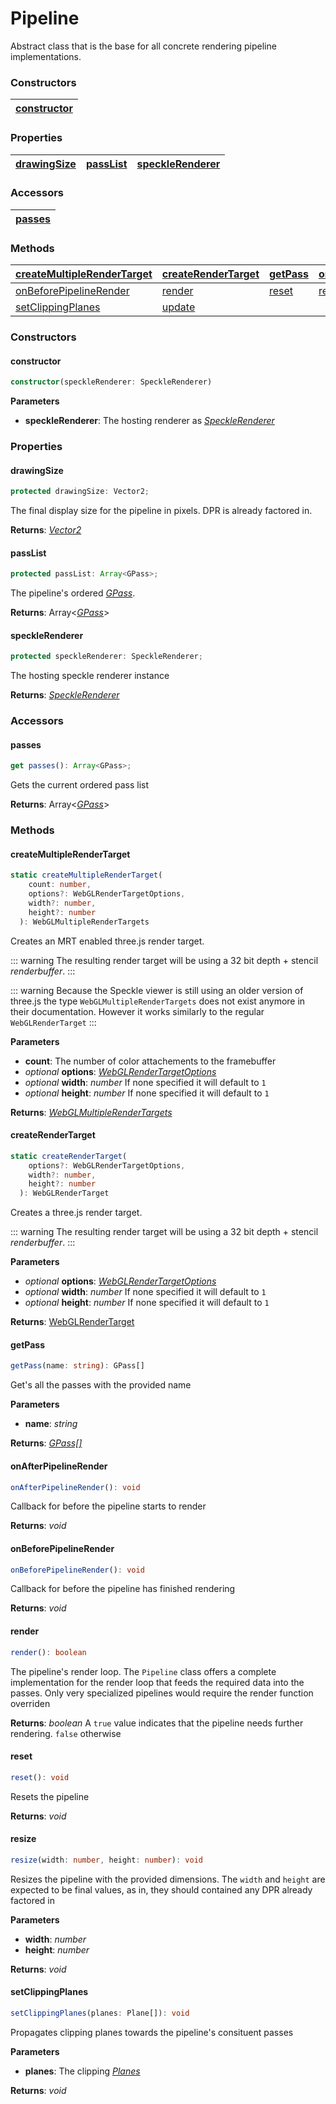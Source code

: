 # Pipeline

Abstract class that is the base for all concrete rendering pipeline implementations.

### <h3>Constructors</h3>
 [constructor](/viewer/rendering-pipeline-api/pipeline-api.md#constructor) |
| :-------------------------------------------------- | 

### <h3>Properties</h3>

| [drawingSize](/viewer/rendering-pipeline-api/pipeline-api.md#drawingsize) | [passList](/viewer/rendering-pipeline-api/pipeline-api.md#passlist) | [speckleRenderer](/viewer/rendering-pipeline-api/pipeline-api.md#specklerenderer) 
| :-------------------------------------------------- | :------------------------------------------------ | :---------------------------- | 


### <h3>Accessors</h3>

| [passes](/viewer/rendering-pipeline-api/pipeline-api.md#passes)
| :------------------------------------------------ | 

### <h3>Methods</h3>

| [createMultipleRenderTarget](/viewer/rendering-pipeline-api/pipeline-api.md#createmultiplerendertarget)                 | [createRenderTarget](/viewer/rendering-pipeline-api/pipeline-api.md#createrendertarget)               | [getPass](/viewer/rendering-pipeline-api/pipeline-api.md#getpass)               | [onAfterPipelineRender](/viewer/rendering-pipeline-api/pipeline-api.md#onafterpipelinerender)           |
| :------------------------------------------------------------ | :------------------------------------------------------ | :------------------------------------------------------ | :-------------------------------------------------------- |
| [onBeforePipelineRender](/viewer/rendering-pipeline-api/pipeline-api.md#onbeforepipelinerender) | [render](/viewer/rendering-pipeline-api/pipeline-api.md#render)             | [reset](/viewer/rendering-pipeline-api/pipeline-api.md#reset)     | [resize](/viewer/rendering-pipeline-api/pipeline-api.md#resize)             |
| [setClippingPlanes](/viewer/rendering-pipeline-api/pipeline-api.md#setclippingplanes)         | [update](/viewer/rendering-pipeline-api/pipeline-api.md#update) 


### <h3>Constructors</h3>

#### <h4>constructor</h4>

```ts
constructor(speckleRenderer: SpeckleRenderer)
```
**Parameters**

- **speckleRenderer**: The hosting renderer as [_SpeckleRenderer_](/viewer/speckle-renderer-api.md)


### <h3>Properties</h3>


#### <b>drawingSize</b>

```ts
protected drawingSize: Vector2;
```

The final display size for the pipeline in pixels. DPR is already factored in.

**Returns**: [_Vector2_](https://threejs.org/docs/index.html?q=vect#api/en/math/Vector2)

#### <b>passList</b>

```ts
protected passList: Array<GPass>;
```

The pipeline's ordered [_GPass_](/viewer/pipeline-api/gpass-api.md).

**Returns**: Array<[_GPass_](/viewer/pipeline-api/gpass-api.md)>

#### <b>speckleRenderer</b>

```ts
protected speckleRenderer: SpeckleRenderer;
```

The hosting speckle renderer instance 

**Returns**: [_SpeckleRenderer_](/viewer/speckle-renderer-api.md)


### <h3>Accessors</h3>

#### <b>passes</b>

```ts
get passes(): Array<GPass>;
```

Gets the current ordered pass list

**Returns**: Array<[_GPass_](/viewer/pipeline-api/gpass-api.md)>



### <h3>Methods</h3>

#### <b>createMultipleRenderTarget</b>

```ts
static createMultipleRenderTarget(
    count: number,
    options?: WebGLRenderTargetOptions,
    width?: number,
    height?: number
  ): WebGLMultipleRenderTargets
```
Creates an MRT enabled three.js render target.

::: warning
The resulting render target will be using a 32 bit depth + stencil _renderbuffer_.
:::

::: warning
Because the Speckle viewer is still using an older version of three.js the type `WebGLMultipleRenderTargets` does not exist anymore in their documentation. However it works similarly to the regular `WebGLRenderTarget`
:::

**Parameters**

- **count**: The number of color attachements to the framebuffer
- _optional_ **options**: [_WebGLRenderTargetOptions_](https://threejs.org/docs/index.html?q=webgl#api/en/renderers/WebGLRenderTarget)
- _optional_ **width**: _number_ If none specified it will default to `1`
- _optional_ **height**: _number_ If none specified it will default to `1`


**Returns**: [_WebGLMultipleRenderTargets_](https://threejs.org/docs/index.html?q=webgl#api/en/renderers/WebGLRenderTarget)

#### <b>createRenderTarget</b>

```ts
static createRenderTarget(
    options?: WebGLRenderTargetOptions,
    width?: number,
    height?: number
  ): WebGLRenderTarget
```
Creates a three.js render target.

::: warning
The resulting render target will be using a 32 bit depth + stencil _renderbuffer_.
:::

**Parameters**

- _optional_ **options**: [_WebGLRenderTargetOptions_](https://threejs.org/docs/index.html?q=webgl#api/en/renderers/WebGLRenderTarget)
- _optional_ **width**: _number_ If none specified it will default to `1`
- _optional_ **height**: _number_ If none specified it will default to `1`


**Returns**: [WebGLRenderTarget](https://threejs.org/docs/index.html?q=webgl#api/en/renderers/WebGLRenderTarget)

#### <b>getPass</b>

```ts
getPass(name: string): GPass[]
```

Get's all the passes with the provided name

**Parameters**

- **name**: _string_

**Returns**: [_GPass[]_](/viewer/pipeline-api/gpass-api.md)


#### <b>onAfterPipelineRender</b>

```ts
onAfterPipelineRender(): void 
```

Callback for before the pipeline starts to render

**Returns**: _void_

#### <b>onBeforePipelineRender</b>

```ts
onBeforePipelineRender(): void
```

Callback for before the pipeline has finished rendering

**Returns**: _void_


#### <b>render</b>

```ts
render(): boolean
```

The pipeline's render loop. The `Pipeline` class offers a complete implementation for the render loop that feeds the required data into the passes. Only very specialized pipelines would require the render function overriden

**Returns**: _boolean_ A `true` value indicates that the pipeline needs further rendering. `false` otherwise

#### <b>reset</b>

```ts
reset(): void
```
Resets the pipeline

**Returns**: _void_

#### <b>resize</b>

```ts
resize(width: number, height: number): void
```
Resizes the pipeline with the provided dimensions. The `width` and `height` are expected to be final values, as in, they should contained any DPR already factored in

**Parameters**

- **width**: _number_
- **height**: _number_

**Returns**: _void_

#### <b>setClippingPlanes</b>

```ts
setClippingPlanes(planes: Plane[]): void
```

Propagates clipping planes towards the pipeline's consituent passes

**Parameters**

- **planes**: The clipping [_Planes_](https://threejs.org/docs/index.html?q=plane#api/en/math/Plane)

**Returns**: _void_


